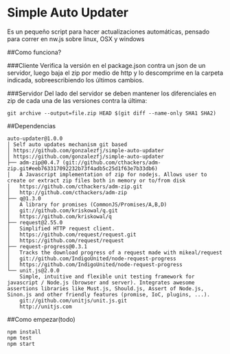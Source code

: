 # Simple Auto Updater
Es un pequeño script para hacer actualizaciones automáticas, pensado para correr en nw.js sobre linux, OSX y windows

##Como funciona?

###Cliente
Verifica la versión en el package.json contra un json de un servidor, luego baja el zip por medio de http y lo descomprime en la carpeta indicada, sobreescribiendo los últimos cambios.

###Servidor
Del lado del servidor se deben mantener los diferenciales en zip de cada una de las versiones contra la última:
```
git archive --output=file.zip HEAD $(git diff --name-only SHA1 SHA2)
```

##Dependencias
```
auto-updater@1.0.0
│ Self auto updates mechanism git based
│ https://github.com/gonzalezfj/simple-auto-updater
│ https://github.com/gonzalezfj/simple-auto-updater
├── adm-zip@0.4.7 (git://github.com/cthackers/adm-zip.git#eeb763317092232b73f4adb5c25d1f63e7b33db6)
│   A Javascript implementation of zip for nodejs. Allows user to create or extract zip files both in memory or to/from disk
│   https://github.com/cthackers/adm-zip.git
│   http://github.com/cthackers/adm-zip
├── q@1.3.0
│   A library for promises (CommonJS/Promises/A,B,D)
│   git://github.com/kriskowal/q.git
│   https://github.com/kriskowal/q
├── request@2.55.0
│   Simplified HTTP request client.
│   https://github.com/request/request.git
│   https://github.com/request/request
├── request-progress@0.3.1
│   Tracks the download progress of a request made with mikeal/request
│   git://github.com/IndigoUnited/node-request-progress
│   https://github.com/IndigoUnited/node-request-progress
└── unit.js@2.0.0
    Simple, intuitive and flexible unit testing framework for javascript / Node.js (browser and server). Integrates awesome assertions libraries like Must.js, Should.js, Assert of Node.js, Sinon.js and other friendly features (promise, IoC, plugins, ...).
    git://github.com/unitjs/unit.js.git
    http://unitjs.com
```
##Como empezar(todo)
```
npm install
npm test
npm start
```